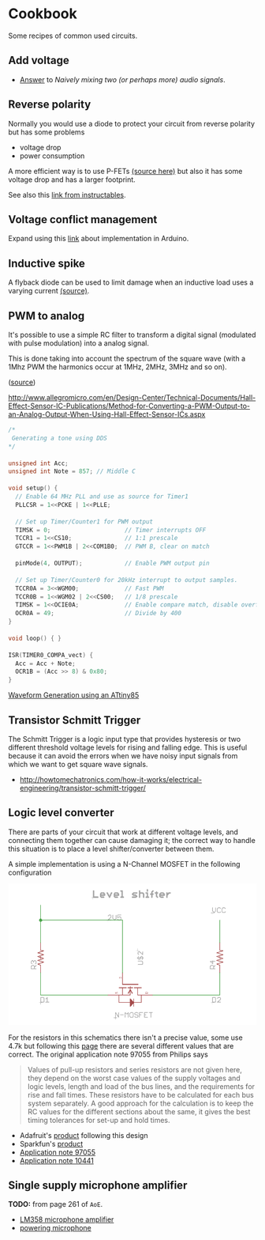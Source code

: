 # Cookbook

Some recipes of common used circuits.

## Add voltage

 - [Answer](http://electronics.stackexchange.com/questions/103435/naively-mixing-two-or-perhaps-more-audio-signals) to *Naively mixing two (or perhaps more) audio signals*.

## Reverse polarity

Normally you would use a diode to protect your circuit from reverse polarity
but has some problems

 - voltage drop
 - power consumption

A more efficient way is to use P-FETs [(source here)](https://www.youtube.com/watch?v=IrB-FPcv1Dc) but also it has
some voltage drop and has a larger footprint.

See also this [link from instructables](http://www.instructables.com/id/Reverse-polarity-protection-for-your-circuit-with/).

## Voltage conflict management

Expand using this [link](https://rheingoldheavy.com/arduino-from-scratch-part-4-voltage-conflict-management/) about implementation in Arduino.

## Inductive spike

A flyback diode can be used to limit damage when an inductive load uses a
varying current [(source)](https://www.youtube.com/watch?v=LXGtE3X2k7Y).

## PWM to analog

It's possible to use a simple RC filter to transform a digital signal (modulated
with pulse modulation) into a analog signal.

This is done taking into account the spectrum of the square wave
(with a 1Mhz PWM the harmonics occur at 1MHz, 2MHz, 3MHz and so on).

([source](http://www.ti.com/lit/an/spraa88a/spraa88a.pdf))

http://www.allegromicro.com/en/Design-Center/Technical-Documents/Hall-Effect-Sensor-IC-Publications/Method-for-Converting-a-PWM-Output-to-an-Analog-Output-When-Using-Hall-Effect-Sensor-ICs.aspx

```c
/*
 Generating a tone using DDS
*/

unsigned int Acc;
unsigned int Note = 857; // Middle C

void setup() {
  // Enable 64 MHz PLL and use as source for Timer1
  PLLCSR = 1<<PCKE | 1<<PLLE;     

  // Set up Timer/Counter1 for PWM output
  TIMSK = 0;                     // Timer interrupts OFF
  TCCR1 = 1<<CS10;               // 1:1 prescale
  GTCCR = 1<<PWM1B | 2<<COM1B0;  // PWM B, clear on match

  pinMode(4, OUTPUT);            // Enable PWM output pin

  // Set up Timer/Counter0 for 20kHz interrupt to output samples.
  TCCR0A = 3<<WGM00;             // Fast PWM
  TCCR0B = 1<<WGM02 | 2<<CS00;   // 1/8 prescale
  TIMSK = 1<<OCIE0A;             // Enable compare match, disable overflow
  OCR0A = 49;                    // Divide by 400
}

void loop() { }

ISR(TIMER0_COMPA_vect) {
  Acc = Acc + Note;
  OCR1B = (Acc >> 8) & 0x80;
}
```

[Waveform Generation using an ATtiny85](http://www.technoblogy.com/show?QVN)

## Transistor Schmitt Trigger

The Schmitt Trigger is a logic input type that provides hysteresis or two
different threshold voltage levels for rising and falling edge. This is
useful because it can avoid the errors when we have noisy input signals
from which we want to get square wave signals.

 - http://howtomechatronics.com/how-it-works/electrical-engineering/transistor-schmitt-trigger/

## Logic level converter

There are parts of your circuit that work at different voltage levels, and connecting them
together can cause damaging it; the correct way to handle this situation is to place a
level shifter/converter between them.

A simple implementation is using a N-Channel MOSFET in the following configuration

![logic level shifter with N MOSFET](Images/n-channel-logic-level-converter.png)

For the resistors in this schematics there isn't a precise value, some use 4.7k
but following this [page](http://delphys.net/d.holmes/hardware/levelshift.html)
there are several different values that are correct. The original application
note 97055 from Philips says

> Values of pull-up resistors and series resistors are not given here, they depend on the worst case values of the
> supply voltages and logic levels, length and load of the bus lines, and the requirements for rise and fall times.
> These resistors have to be calculated for each bus system separately. A good approach for the calculation is to
> keep the RC values for the different sections about the same, it gives the best timing tolerances for set-up and
> hold times.

 - Adafruit's [product](http://www.adafruit.com/products/757) following this design
 - Sparkfun's [product](https://learn.sparkfun.com/tutorials/bi-directional-logic-level-converter-hookup-guide)
 - [Application note 97055](https://www.adafruit.com/datasheets/an97055.pdf)
 - [Application note 10441](http://www.nxp.com/documents/application_note/AN10441.pdf)


## Single supply microphone amplifier

**TODO:** from page 261 of ``AoE``.

 - [LM358 microphone amplifier](https://lowvoltage.wordpress.com/2011/05/21/lm358-mic-amp/)
 - [powering microphone](http://www.epanorama.net/circuits/microphone_powering.html)
